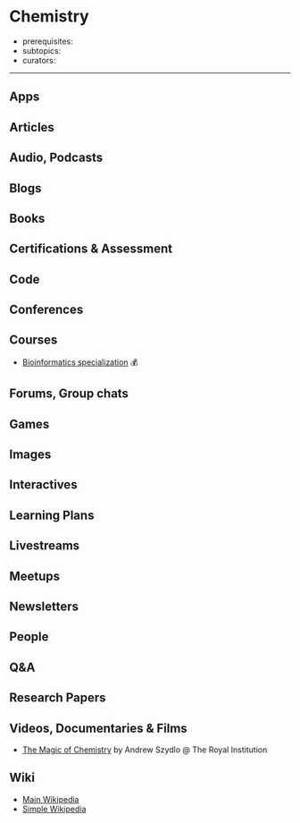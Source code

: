 # Chemistry

- prerequisites:
- subtopics:
- curators:

------

## Apps

## Articles

## Audio, Podcasts

## Blogs

## Books

## Certifications & Assessment

## Code

## Conferences

## Courses

- [Bioinformatics specialization](https://www.coursera.org/specializations/bioinformatics) 💰

## Forums, Group chats

## Games

## Images

## Interactives

## Learning Plans

## Livestreams

## Meetups

## Newsletters

## People

## Q&A

## Research Papers

## Videos, Documentaries & Films

- [The Magic of Chemistry](https://www.youtube.com/watch?v=0g8lANs6zpQ) by Andrew Szydlo @ The Royal Institution

## Wiki
- [Main Wikipedia](https://en.wikipedia.org/wiki/Chemistry)
- [Simple Wikipedia](https://simple.wikipedia.org/wiki/Chemistry)
